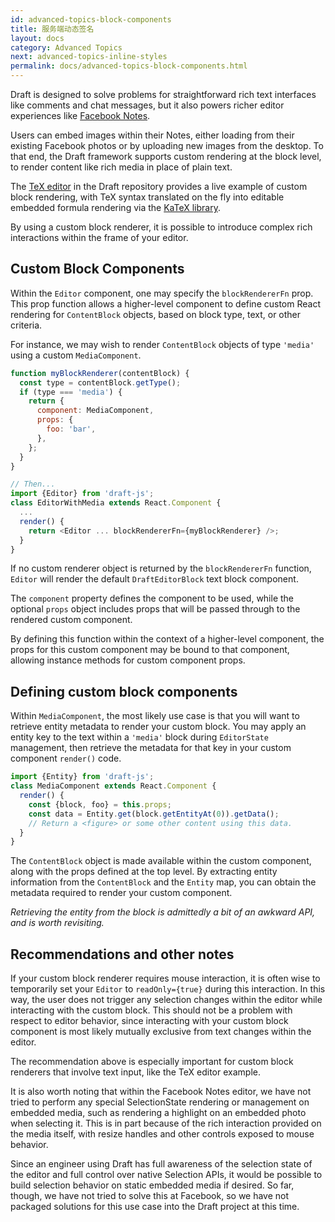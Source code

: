 ```yaml
---
id: advanced-topics-block-components
title: 服务端动态签名
layout: docs
category: Advanced Topics
next: advanced-topics-inline-styles
permalink: docs/advanced-topics-block-components.html
---
```


Draft is designed to solve problems for straightforward rich text interfaces
like comments and chat messages, but it also powers richer editor experiences
like [Facebook Notes](https://www.facebook.com/notes/).

Users can embed images within their Notes, either loading from their existing
Facebook photos or by uploading new images from the desktop. To that end,
the Draft framework supports custom rendering at the block level, to render
content like rich media in place of plain text.

The [TeX editor](https://github.com/facebook/draft-js/tree/master/examples/tex)
in the Draft repository provides a live example of custom block rendering, with
TeX syntax translated on the fly into editable embedded formula rendering via the
[KaTeX library](https://khan.github.io/KaTeX/).

By using a custom block renderer, it is possible to introduce complex rich
interactions within the frame of your editor.

## Custom Block Components

Within the `Editor` component, one may specify the `blockRendererFn` prop.
This prop function allows a higher-level component to define custom React
rendering for `ContentBlock` objects, based on block type, text, or other
criteria.

For instance, we may wish to render `ContentBlock` objects of type `'media'` using
a custom `MediaComponent`.

```js
function myBlockRenderer(contentBlock) {
  const type = contentBlock.getType();
  if (type === 'media') {
    return {
      component: MediaComponent,
      props: {
        foo: 'bar',
      },
    };
  }
}

// Then...
import {Editor} from 'draft-js';
class EditorWithMedia extends React.Component {
  ...
  render() {
    return <Editor ... blockRendererFn={myBlockRenderer} />;
  }
}
```

If no custom renderer object is returned by the `blockRendererFn` function,
`Editor` will render the default `DraftEditorBlock` text block component.

The `component` property defines the component to be used, while the optional
`props` object includes props that will be passed through to the rendered
custom component.

By defining this function within the context of a higher-level component,
the props for this custom component may be bound to that component, allowing
instance methods for custom component props.

## Defining custom block components

Within `MediaComponent`, the most likely use case is that you will want to
retrieve entity metadata to render your custom block. You may apply an entity
key to the text within a `'media'` block during `EditorState` management,
then retrieve the metadata for that key in your custom component `render()`
code.

```js
import {Entity} from 'draft-js';
class MediaComponent extends React.Component {
  render() {
    const {block, foo} = this.props;
    const data = Entity.get(block.getEntityAt(0)).getData();
    // Return a <figure> or some other content using this data.
  }
}
```

The `ContentBlock` object is made available within the custom component, along
with the props defined at the top level. By extracting entity information from
the `ContentBlock` and the `Entity` map, you can obtain the metadata required to
render your custom component.

_Retrieving the entity from the block is admittedly a bit of an awkward API,
and is worth revisiting._

## Recommendations and other notes

If your custom block renderer requires mouse interaction, it is often wise
to temporarily set your `Editor` to `readOnly={true}` during this
interaction. In this way, the user does not trigger any selection changes within
the editor while interacting with the custom block. This should not be a problem
with respect to editor behavior, since interacting with your custom block
component is most likely mutually exclusive from text changes within the editor.

The recommendation above is especially important for custom block renderers
that involve text input, like the TeX editor example.

It is also worth noting that within the Facebook Notes editor, we have not
tried to perform any special SelectionState rendering or management on embedded
media, such as rendering a highlight on an embedded photo when selecting it.
This is in part because of the rich interaction provided on the media
itself, with resize handles and other controls exposed to mouse behavior.

Since an engineer using Draft has full awareness of the selection state
of the editor and full control over native Selection APIs, it would be possible
to build selection behavior on static embedded media if desired. So far, though,
we have not tried to solve this at Facebook, so we have not packaged solutions
for this use case into the Draft project at this time.

